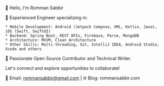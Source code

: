 👋 Hello, I'm Romman Sabbir

🚀 Experienced Engineer specializing in:
```
* Mobile Development: Android (Jetpack Compose, XML, Kotlin, Java), iOS (Swift, SwiftUI)
* Backend: Spring Boot, REST APIs, Firebase, Parse, MongoDB
* Architecture: MVVM, Clean Architecture
* Other Skills: Multi-threading, Git, IntelliJ IDEA, Android Studio, Xcode and others
```

🌟 Passionate Open Source Contributor and Technical Writer.

Let's connect and explore opportunities to collaborate!

📧 Email: rommansabbir@gmail.com | 🌐 Blog: rommansabbir.com
